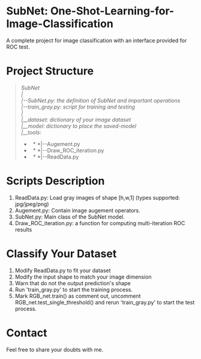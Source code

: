 # SubNet: One-Shot-Learning-for-Image-Classification
A complete project for image classification with an interface provided for ROC test.

# Project Structure
>*SubNet*  <br />
>*|*  <br />
>*|--SubNet.py: the definition of SubNet and important operations*  <br />
>*|--train_gray.py: script for training and testing*  <br />
>*|*  <br />
>*|__dataset: dictionary of your image dataset*  <br />
>*|__model: dictionary to place the saved-model*  <br />
>*|__tools:*  <br />
>*   * *|--Augement.py  <br />
>*   * *|--Draw_ROC_iteration.py  <br />
>*   * *|--ReadData.py  <br />

# Scripts Description
1. ReadData.py: Load gray images of shape [h,w,1] (types supported: jpg/jpeg/png)
2. Augement.py: Contain image augement operators.
3. SubNet.py:  Main class of the SubNet model.
4. Draw_ROC_iteration.py: a function for computing multi-iteration ROC results

# Classify Your Dataset
1. Modify ReadData.py to fit your dataset
2. Modify the input shape to match your image dimension
3. Warn that do not the output prediction's shape
4. Run 'train_gray.py' to start the training process.
5. Mark RGB_net.train() as comment out, uncomment RGB_net.test_single_threshold() and rerun 'train_gray.py' to start the test process.

# Contact
Feel free to share your doubts with me.
